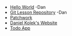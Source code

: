 * [Hello World](https://github.com/kolekd/hello-world)  -Dan
* [Git Lesson Repository](https://github.com/kolekd/git-lesson-repository)  -Dan
* [Patchwork](https://github.com/kolekd/patchwork)
* [Daniel Kolek's Website](https://github.com/kolekd/http-kolekd.github.io)
* [Todo App](https://github.com/kolekd/todo-app)
